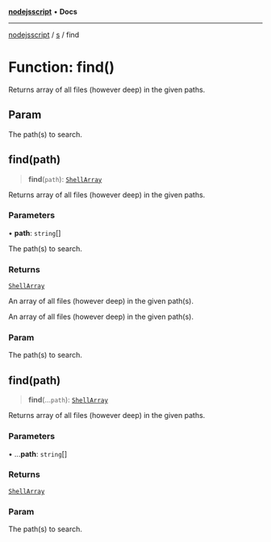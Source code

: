 [**nodejsscript**](../../../README.md) • **Docs**

***

[nodejsscript](../../../README.md) / [s](../README.md) / find

# Function: find()

Returns array of all files (however deep) in the given paths.

## Param

The path(s) to search.

## find(path)

> **find**(`path`): [`ShellArray`](../type-aliases/ShellArray.md)

Returns array of all files (however deep) in the given paths.

### Parameters

• **path**: `string`[]

The path(s) to search.

### Returns

[`ShellArray`](../type-aliases/ShellArray.md)

An array of all files (however deep) in the given path(s).

An array of all files (however deep) in the given path(s).

### Param

The path(s) to search.

## find(path)

> **find**(...`path`): [`ShellArray`](../type-aliases/ShellArray.md)

Returns array of all files (however deep) in the given paths.

### Parameters

• ...**path**: `string`[]

### Returns

[`ShellArray`](../type-aliases/ShellArray.md)

### Param

The path(s) to search.
